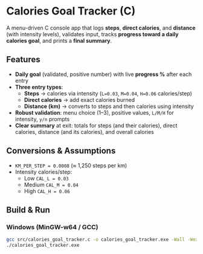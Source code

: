 # Calories Goal Tracker (C)

A menu-driven C console app that logs **steps**, **direct calories**, and **distance** (with intensity levels), validates input, tracks **progress toward a daily calories goal**, and prints a **final summary**.

## Features
- **Daily goal** (validated, positive number) with live **progress %** after each entry
- **Three entry types**:
  - **Steps** → calories via intensity (`L=0.03`, `M=0.04`, `H=0.06` calories/step)
  - **Direct calories** → add exact calories burned
  - **Distance (km)** → converts to steps and then calories using intensity
- **Robust validation**: menu choice (1–3), positive values, `L/M/H` for intensity, `y/n` prompts
- **Clear summary** at exit: totals for steps (and their calories), direct calories, distance (and its calories), and overall calories

## Conversions & Assumptions
- `KM_PER_STEP = 0.0008` (≈ 1,250 steps per km)
- Intensity calories/step:
  - Low `CAL_L = 0.03`
  - Medium `CAL_M = 0.04`
  - High `CAL_H = 0.06`

## Build & Run

### Windows (MinGW-w64 / GCC)
```bash
gcc src/calories_goal_tracker.c -o calories_goal_tracker.exe -Wall -Wextra -O2
./calories_goal_tracker.exe

